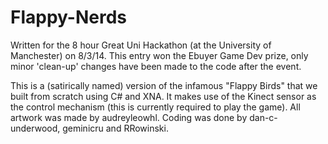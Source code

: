 Flappy-Nerds
============

Written for the 8 hour Great Uni Hackathon (at the University of Manchester) on 8/3/14. This entry won the Ebuyer Game Dev prize, only minor 'clean-up' changes have been made to the code after the event.

This is a (satirically named) version of the infamous "Flappy Birds" that we built from scratch using C# and XNA. It makes use of the Kinect sensor as the control mechanism (this is currently required to play the game). All artwork was made by audreyleowhl. Coding was done by dan-c-underwood, geminicru and RRowinski.
